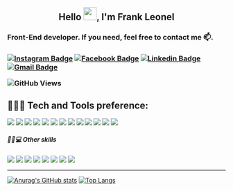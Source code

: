 <h2 align="center"> Hello <img src="https://raw.githubusercontent.com/MartinHeinz/MartinHeinz/master/wave.gif" width="30px">, I'm Frank Leonel </h2> 

<h3><strong>Front-End developer</strong>. If you need, feel free to contact me 📫. <h3>
  
[![Instagram Badge](https://img.shields.io/badge/Instagram-E4405F?style=style=flat-square&logo=instagram&logoColor=white&link=https://www.instagram.com/frankleonel11/)](https://www.instagram.com/frankleonel11/)
[![Facebook Badge](https://img.shields.io/badge/Facebook-1877F2?style=style=flat-square&logo=facebook&logoColor=white&link=https://www.facebook.com/frank.leonel.18/)](https://www.facebook.com/frank.leonel.18/)
[![Linkedin Badge](https://img.shields.io/badge/LinkedIn-0077B5?style=style=flat-square&logo=Linkedin&logoColor=white&link=https://www.linkedin.com/in/frankleonel/)](https://www.linkedin.com/in/frankleonel/)
[![Gmail Badge](https://img.shields.io/badge/-Gmail-c14438?style=flat-square&logo=Gmail&logoColor=white&link=mailto:franksleonel@gmail.com)](mailto:franksleonel@gmail.com)
  
![GitHub Views](https://komarev.com/ghpvc/?username=FrankLeonel)
  
 <h2> 🚀👨‍💻 Tech and Tools preference: </h2>
  <p float="left"> 
    <img src="https://img.shields.io/badge/HTML5-E34F26?style=for-the-badge&logo=html5&logoColor=white" />
    <img src="	https://img.shields.io/badge/JavaScript-323330?style=for-the-badge&logo=javascript&logoColor=F7DF1E" />
    <img src="https://img.shields.io/badge/CSS3-1572B6?style=for-the-badge&logo=css3&logoColor=white" />
    <img src="https://img.shields.io/badge/TypeScript-007ACC?style=for-the-badge&logo=typescript&logoColor=white" />
    <img src="https://img.shields.io/badge/React-20232A?style=for-the-badge&logo=react&logoColor=61DAFB" />
    <img src="https://img.shields.io/badge/styled--components-DB7093?style=for-the-badge&logo=styled-components&logoColor=white" />
    <img src="https://img.shields.io/badge/GIT-E44C30?style=for-the-badge&logo=git&logoColor=white" />
    <img src="https://img.shields.io/badge/GitHub-100000?style=for-the-badge&logo=github&logoColor=white" />
    <img src="https://img.shields.io/badge/Visual_Studio_Code-0078D4?style=for-the-badge&logo=visual%20studio%20code&logoColor=white" />
    <img src="https://img.shields.io/badge/Jira-0052CC?style=for-the-badge&logo=Jira&logoColor=white" />
    <img src="https://img.shields.io/badge/Slack-4A154B?style=for-the-badge&logo=slack&logoColor=white" />
    <img src="https://img.shields.io/badge/Insomnia-5849be?style=for-the-badge&logo=Insomnia&logoColor=white" />
    <img src="https://img.shields.io/badge/Vercel-000000?style=for-the-badge&logo=vercel&logoColor=white" />
  </p>
 
  
 <h5>🚀📱💻 Other skills</h5>
  <p float="left">
    <img src="https://img.shields.io/badge/Java-ED8B00?style=for-the-badge&logo=java&logoColor=white" />
    <img src="https://img.shields.io/badge/C-00599C?style=for-the-badge&logo=c&logoColor=white" />
    <img src="https://img.shields.io/badge/React_Native-20232A?style=for-the-badge&logo=react&logoColor=61DAFB" />
    <img src="https://img.shields.io/badge/Bootstrap-563D7C?style=for-the-badge&logo=bootstrap&logoColor=white" />
    <img src="https://img.shields.io/badge/PostgreSQL-316192?style=for-the-badge&logo=postgresql&logoColor=white" />
    <img src="https://img.shields.io/badge/Android_Studio-3DDC84?style=for-the-badge&logo=android-studio&logoColor=white" />
    <img src="https://img.shields.io/badge/Postman-FF6C37?style=for-the-badge&logo=Postman&logoColor=white" />
    <img src="https://img.shields.io/badge/GitLab-330F63?style=for-the-badge&logo=gitlab&logoColor=white" />
  </p>
 
  
---

[![Anurag's GitHub stats](https://github-readme-stats.vercel.app/api?username=FrankLeonel&include_all_commits=true"&count_private=true&show_icons=true&theme=radical)](https://github.com/anuraghazra/github-readme-stats)
[![Top Langs](https://github-readme-stats.vercel.app/api/top-langs/?username=FrankLeonel&layout=compact)](https://github.com/anuraghazra/github-readme-stats)
  

